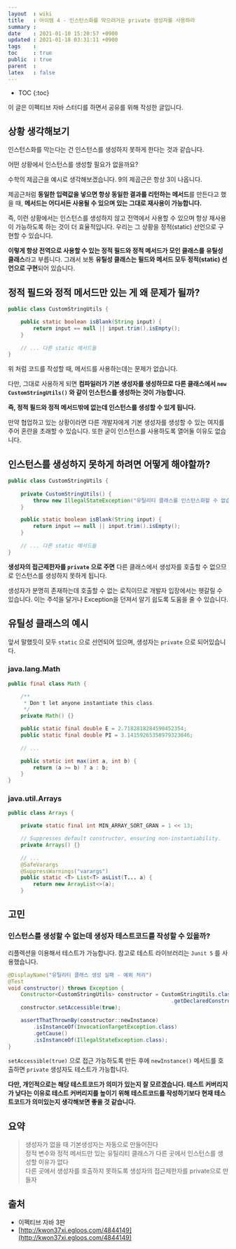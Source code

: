 ```yaml
---
layout  : wiki
title   : 아이템 4 - 인스턴스화를 막으려거든 private 생성자를 사용하라
summary : 
date    : 2021-01-10 15:20:57 +0900
updated : 2021-01-18 03:31:11 +0900
tags    : 
toc     : true
public  : true
parent  : 
latex   : false
---
```

* TOC
{:toc}

이 글은 이펙티브 자바 스터디를 하면서 공유를 위해 작성한 글입니다.

## 상황 생각해보기

인스턴스화를 막는다는 건 인스턴스를 생성하지 못하게 한다는 것과 같습니다.

어떤 상황에서 인스턴스를 생성할 필요가 없을까요?

수학의 제곱근을 예시로 생각해보겠습니다. 9의 제곱근은 항상 3이 나옵니다. 

제곱근처럼 **동일한 입력값을 넣으면 항상 동일한 결과를 리턴하는 메서드**를 만든다고 했을 때, **메서드는 어디서든 사용될 수 있으며 있는 그대로 재사용이 가능합니다.**

즉, 이런 상황에서는 인스턴스를 생성하지 않고 전역에서 사용할 수 있으며 항상 재사용이 가능하도록 하는 것이 더 효율적입니다. 우리는 그 상황을 정적(static) 선언으로 구현할 수 있습니다.

**이렇게 항상 전역으로 사용할 수 있는 정적 필드와 정적 메서드가 모인 클래스를** **유틸성 클래스**라고 부릅니다. 그래서 보통 **유틸성 클래스는 필드와 메서드 모두 정적(static) 선언으로 구현**되어 있습니다.

## 정적 필드와 정적 메서드만 있는 게 왜 문제가 될까?

```java
public class CustomStringUtils {

    public static boolean isBlank(String input) {
        return input == null || input.trim().isEmpty();
    }
    
    // ... 다른 static 메서드들
}

```

위 처럼 코드를 작성할 때, 메서드를 사용하는데는 문제가 없습니다.

다만, 그대로 사용하게 되면 **컴파일러가 기본 생성자를 생성하므로 다른 클래스에서 `new CustomStringUtils()` 와 같이 인스턴스를 생성하는 것이 가능합니다.**

**즉, 정적 필드와 정적 메서드밖에 없는데 인스턴스를 생성할 수 있게 됩니다.**

만약 협업하고 있는 상황이라면 다른 개발자에게 기본 생성자를 생성할 수 있는 여지를 주어 혼란을 초래할 수 있습니다. 또한 굳이 인스턴스를 사용하도록 열어둘 이유도 없습니다.

## 인스턴스를 생성하지 못하게 하려면 어떻게 해야할까?

```java
public class CustomStringUtils {
    
    private CustomStringUtils() {
        throw new IllegalStateException("유틸리티 클래스를 인스턴스화할 수 없습니다!");
    }

    public static boolean isBlank(String input) {
        return input == null || input.trim().isEmpty();
    }
    
    // ... 다른 static 메서드들
}

```

**생성자의 접근제한자를 `private` 으로 주면** 다른 클래스에서 생성자를 호출할 수 없으므로 인스턴스를 생성하지 못하게 됩니다.

생성자가 분명히 존재하는데 호출할 수 없는 로직이므로 개발자 입장에서는 헷갈릴 수 있습니다. 이는 주석을 달거나 Exception을 던져서 알기 쉽도록 도움을 줄 수 있습니다.

## 유틸성 클래스의 예시

앞서 말했듯이 모두 `static` 으로 선언되어 있으며, 생성자는 `private` 으로 되어있습니다.

### java.lang.Math

```java
public final class Math {

    /**
     * Don't let anyone instantiate this class.
     */
    private Math() {}

    public static final double E = 2.7182818284590452354;
    public static final double PI = 3.14159265358979323846;
    
    // ...

    public static int max(int a, int b) {
        return (a >= b) ? a : b;
    }
}
```

### java.util.Arrays

```java
public class Arrays {

    private static final int MIN_ARRAY_SORT_GRAN = 1 << 13;

    // Suppresses default constructor, ensuring non-instantiability.
    private Arrays() {}
    
    // ...
    @SafeVarargs
    @SuppressWarnings("varargs")
    public static <T> List<T> asList(T... a) {
        return new ArrayList<>(a);
    }
```

## 고민

### 인스턴스를 생성할 수 없는데 생성자 테스트코드를 작성할 수 있을까?

리플렉션을 이용해서 테스트가 가능합니다. 참고로 테스트 라이브러리는 `Junit 5` 를 사용했습니다.

```java
@DisplayName("유틸리티 클래스 생성 실패 - 예외 처리")
@Test
void constructor() throws Exception {
    Constructor<CustomStringUtils> constructor = CustomStringUtils.class
                                                    .getDeclaredConstructor();
    constructor.setAccessible(true);

    assertThatThrownBy(constructor::newInstance)
        .isInstanceOf(InvocationTargetException.class)
        .getCause()
        .isInstanceOf(IllegalStateException.class);
}
```

`setAccessible(true)` 으로 접근 가능하도록 만든 후에 `newInstance()` 메서드를 호출하면 `private` 생성자도 테스트가 가능합니다. 

**다만, 개인적으로는 해당 테스트코드가 의미가 있는지 잘 모르겠습니다. 테스트 커버리지가 낮다는 이유로 테스트 커버리지를 높이기 위해 테스트코드를 작성하기보다 현재 테스트코드가 의미있는지 생각해보면 좋을 것 같습니다.**

## 요약

> 생성자가 없을 때 기본생성자는 자동으로 만들어진다  
정적 변수와 정적 메서드만 있는 유틸리티 클래스가 다른 곳에서 인스턴스를 생성할 이유가 없다   
다른 곳에서 생성자를 호출하지 못하도록 생성자의 접근제한자를 private으로 만들자

## 출처

- 이펙티브 자바 3판
- [http://kwon37xi.egloos.com/4844149](http://kwon37xi.egloos.com/4844149)

